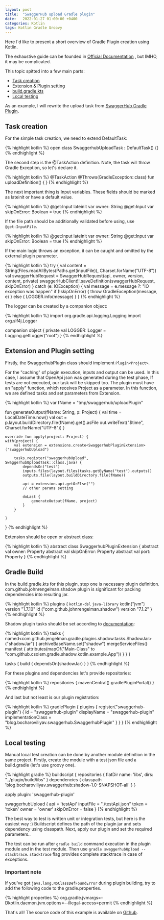 ```yaml
---
layout: post
title:  "SwaggerHub upload Gradle plugin"
date:   2022-01-27 01:00:00 +0400
categories: Kotlin
tags: Kotlin Gradle Groovy
---
```

Here I'd like to present a short overview of Gradle Plugin creation using Kotlin.

The exhaustive guide can be founded in [Official Documentation](https://docs.gradle.org/current/userguide/custom_plugins.html) ,
but IMHO, it may be complicated. 

This topic spitted into a few main parts:
- [Task creation](#task-creation)
- [Extension & Plugin setting](#extension-and-plugin-setting)
- [build.gradle.kts](#gradle-build)
- [Local testing](#local-testing)

As an example, I will rewrite the upload task from [SwaggerHub Gradle Plugin](https://github.com/swagger-api/swaggerhub-gradle-plugin).


## Task creation

For the simple task creation, we need to extend DefaultTask:

{% highlight kotlin %}
open class SwaggerhubUploadTask : DefaultTask() {}
{% endhighlight %}

The second step is the @TaskAction definition. Note, the  task will throw Gradle Exception,
so let's declare it.

{% highlight kotlin %}
@TaskAction
@Throws(GradleException::class)
fun uploadDefinition() {
}
{% endhighlight %}

The next important thing is Input variables. These fields should be marked as lateinit or
have a default value.

{% highlight kotlin %}
@get:Input
lateinit var owner: String
@get:Input
var skipOnError: Boolean = true
{% endhighlight %}

If the file path should be additionally validated before using, use  ```@get:InputFile```.

{% highlight kotlin %}
@get:Input
lateinit var owner: String
@get:Input
var skipOnError: Boolean = true
{% endhighlight %}

If the main logic throws an exception, it can be caught and omitted by the external plugin parameter.

{% highlight kotlin %}
try {
    val content = String(Files.readAllBytes(Paths.get(inputFile)), Charset.forName("UTF-8"))
    val swaggerHubRequest = SwaggerHubRequest(api, owner, version, content, private)
    swaggerHubClient!!.saveDefinition(swaggerHubRequest, skipOnError)
} catch (e: IOException) {
    val message = e.message ?: "IO exception was happen"
    if (!skipOnError) {
        throw GradleException(message, e)
    } else {
        LOGGER.info(message)
    }
}
{% endhighlight %}

The logger can be created by a companion object:

{% highlight kotlin %}
import org.gradle.api.logging.Logging
import org.slf4j.Logger

companion object {
    private val LOGGER: Logger = Logging.getLogger("root")
}
{% endhighlight %}


## Extension and Plugin setting

Firstly, the SwaggerhubPlugin class should implement ```Plugin<Project>```. 

For the "caching" of plugin execution, inputs and output can be used. 
In this case, I assume that OpenApi json was generated during the test phase,
If tests are not executed, our task will be skipped too.
The plugin must have an "apply" function, which receives Project as a parameter.
In this function, we are defined tasks and set parameters from Extension.


{% highlight kotlin %}
var fName = "tmp/swaggerhub/uploadPlugin"

fun generateOutput(fName: String, p: Project) {
    val time = LocalDateTime.now()
    val out = p.layout.buildDirectory.file(fName).get().asFile
    out.writeText("$time", Charset.forName("UTF-8"))
}

    override fun apply(project: Project) {
    with(project) {
        val extension = extensions.create<SwaggerhubPluginExtension>("swaggerhubUpload")

        tasks.register("swaggerhubUpload", SwaggerhubUploadTask::class.java) {
            dependsOn("test")
            inputs.files(layout.files(tasks.getByName("test").outputs))
            outputs.file(layout.buildDirectory.file(fName))

            api = extension.api.getOrElse("")
            // other params setting

            doLast {
                generateOutput(fName, project)
            }
        }

    }
}
{% endhighlight %}

Extension should be open or abstract class:

{% highlight kotlin %}
abstract class SwaggerhubPluginExtension {
  abstract val owner: Property<String>
  abstract val skipOnError: Property<Boolean>
  abstract val port: Property<Int>
}
{% endhighlight %}

## Gradle Build

In the build.gradle.kts for this plugin, step one is necessary plugin definition.
com.github.johnrengelman.shadow plugin is significant for packing dependencies into resulting jar.

{% highlight kotlin %}
plugins {
  `kotlin-dsl`
  `java-library`
  kotlin("jvm") version "1.7.10"
  id ("com.github.johnrengelman.shadow") version "7.1.2"
}
{% endhighlight %}

Shadow plugin tasks should be set according to [documentation](https://imperceptiblethoughts.com/shadow/):

{% highlight kotlin %}
tasks {
  named<com.github.jengelman.gradle.plugins.shadow.tasks.ShadowJar>("shadowJar") {
      archiveBaseName.set("shadow")
      mergeServiceFiles()
      manifest {
          attributes(mapOf("Main-Class" to "com.github.csolem.gradle.shadow.kotlin.example.App"))
      }
  }
}

tasks {
  build {
    dependsOn(shadowJar)
  }
}
{% endhighlight %}



For these plugins and dependencies let's provide repositories:

{% highlight kotlin %}
repositories {
  mavenCentral()
  gradlePluginPortal()
}
{% endhighlight %}

And last but not least is our plugin registration:

{% highlight kotlin %}
gradlePlugin {
  plugins {
      register("swaggerhub-plugin") {
          id = "swaggerhub-plugin"
          displayName = "swaggerhub-plugin"
          implementationClass = "blog.bocharoviliyav.swaggerhub.SwaggerhubPlugin"
      }
  }
}
{% endhighlight %}


## Local testing

Manual local test creation can be done by another module definition in the same project.
Firstly, create the module with a test json file and a build.gradle (let's use groovy one).

{% highlight gradle %}
buildscript {
  repositories { flatDir name: 'libs', dirs: "../plugin/build/libs" }
  dependencies { classpath 'blog.bocharoviliyav.swaggerhub:shadow-1.0-SNAPSHOT-all' }
}

apply plugin: 'swaggerhub-plugin'

swaggerhubUpload {
  api = 'testApi'
  inputFile = "./testApi.json"
  token = 'token'
  owner = 'owner'
  skipOnError = false
}
{% endhighlight %}

The best way to test is written unit or integration tests, but here is
the easiest way :)
Buildscript defines the path of the plugin jar and sets dependency using classpath.
Next, apply our plugin and set the required parameters.. 

The test can be run after ```gradle build``` command execution in the plugin module and in the test module.
Then use ```gradle swaggerhubUpload --stacktrace```.
```stacktrace``` flag provides complete stacktrace in case of exceptions.

### Important note
If you've got ```java.lang.NoClassDefFoundError``` during plugin building,
try to add the following code to the gradle.properties.

{% highlight properties %}
org.gradle.jvmargs=-Dkotlin.daemon.jvm.options=--illegal-access=permit
{% endhighlight %}

That's all!
The source code of this example is available on [Github](https://github.com/bocharoviliyav/swaggerhub-plugin).
